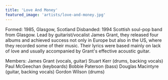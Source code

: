 ```yaml
---
title: 'Love And Money'
featured_image: 'artists/love-and-money.jpg'
---
```

Formed: 1985, Glasgow, Scotland
Disbanded: 1994
Scottish soul-pop band from Glasgow. Lead by guitarist/vocalist James Grant, they released four albums and achieved success not only in Europe but also in the US, where they recorded some of their music. Their lyrics were based mainly on lack of love and usually accompanied by Grant's effective acoustic guitar.

Members:
James Grant (vocals, guitar)
Stuart Kerr (drums, backing vocals)
Paul McGeechan (keyboards)
Bobbie Paterson (bass)
Douglas Macintyre (guitar, backing vocals)
Gordon Wilson (drums)

